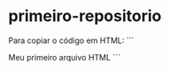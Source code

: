 # primeiro-repositorio

Para copiar o código em HTML:
´´´
<html>
  <hl>Meu primeiro arquivo HTML<hl>
</html>
´´´
